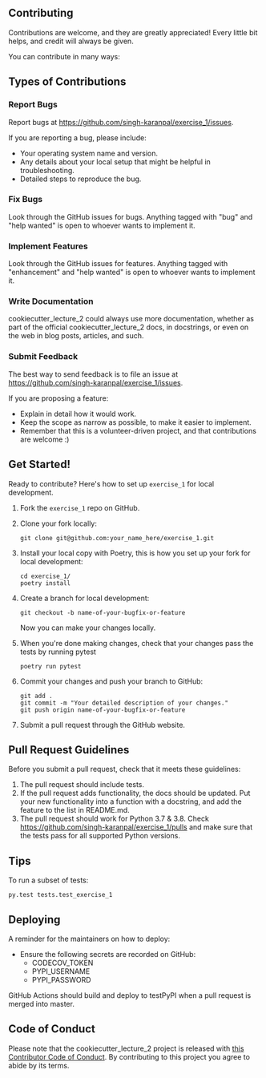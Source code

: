 
## Contributing

Contributions are welcome, and they are greatly appreciated! Every little bit
helps, and credit will always be given.

You can contribute in many ways:

## Types of Contributions


### Report Bugs

Report bugs at https://github.com/singh-karanpal/exercise_1/issues.

If you are reporting a bug, please include:

* Your operating system name and version.
* Any details about your local setup that might be helpful in troubleshooting.
* Detailed steps to reproduce the bug.

### Fix Bugs

Look through the GitHub issues for bugs. Anything tagged with "bug" and "help
wanted" is open to whoever wants to implement it.

### Implement Features

Look through the GitHub issues for features. Anything tagged with "enhancement"
and "help wanted" is open to whoever wants to implement it.

### Write Documentation

cookiecutter_lecture_2 could always use more documentation, whether as part of the
official cookiecutter_lecture_2 docs, in docstrings, or even on the web in blog posts,
articles, and such.

### Submit Feedback

The best way to send feedback is to file an issue at https://github.com/singh-karanpal/exercise_1/issues.

If you are proposing a feature:

* Explain in detail how it would work.
* Keep the scope as narrow as possible, to make it easier to implement.
* Remember that this is a volunteer-driven project, and that contributions
  are welcome :)

## Get Started!

Ready to contribute? Here's how to set up `exercise_1` for local development.

1. Fork the `exercise_1` repo on GitHub.

2. Clone your fork locally:

	```
	git clone git@github.com:your_name_here/exercise_1.git
	```

3. Install your local copy with Poetry, this is how you set up your fork for local development:

	```
	cd exercise_1/
	poetry install
	```

4. Create a branch for local development:

	```
	git checkout -b name-of-your-bugfix-or-feature
	```

   	Now you can make your changes locally.

5. When you're done making changes, check that your changes pass the tests by running pytest

	```
	poetry run pytest
	```

6. Commit your changes and push your branch to GitHub:

	```
	git add .
	git commit -m "Your detailed description of your changes."
	git push origin name-of-your-bugfix-or-feature
	```

7. Submit a pull request through the GitHub website.

## Pull Request Guidelines

Before you submit a pull request, check that it meets these guidelines:

1. The pull request should include tests.
2. If the pull request adds functionality, the docs should be updated. Put
   your new functionality into a function with a docstring, and add the
   feature to the list in README.md.
3. The pull request should work for Python 3.7 & 3.8. Check https://github.com/singh-karanpal/exercise_1/pulls and make sure that the tests pass for all supported Python versions.

## Tips

To run a subset of tests:

```
py.test tests.test_exercise_1
```

## Deploying

A reminder for the maintainers on how to deploy:

- Ensure the following secrets are recorded on GitHub:
	- CODECOV_TOKEN	
	- PYPI_USERNAME
 	- PYPI_PASSWORD	

 GitHub Actions should build and deploy to testPyPI when a pull request is merged into master.

## Code of Conduct

Please note that the cookiecutter_lecture_2 project is released with [this Contributor Code of Conduct](CONDUCT.md). By contributing to this project you agree to abide by its terms.
